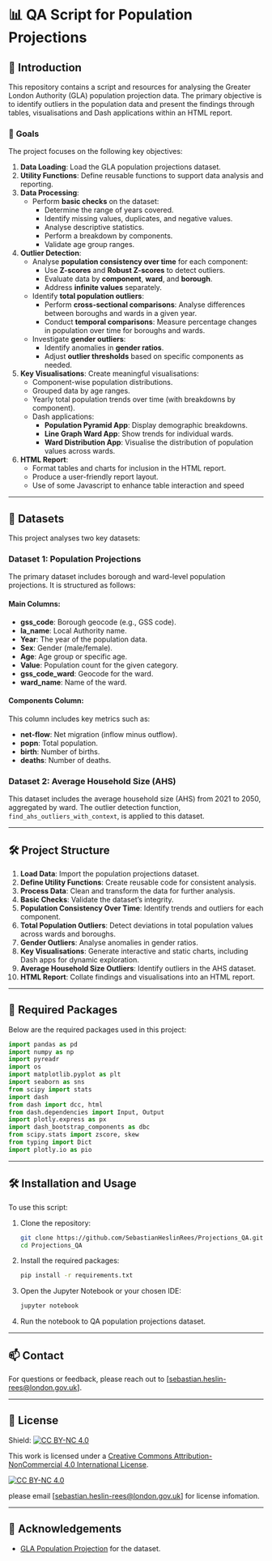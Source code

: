 # 📊 **QA Script for Population Projections**

## 📝 **Introduction**
This repository contains a script and resources for analysing the Greater London Authority (GLA) population projection data. The primary objective is to identify outliers in the population data and present the findings through tables, visualisations and Dash applications within an HTML report.  

### 🎯 **Goals**
The project focuses on the following key objectives:  
1. **Data Loading**: Load the GLA population projections dataset.  
2. **Utility Functions**: Define reusable functions to support data analysis and reporting.  
3. **Data Processing**:  
    - Perform **basic checks** on the dataset:
      - Determine the range of years covered.
      - Identify missing values, duplicates, and negative values.
      - Analyse descriptive statistics.
      - Perform a breakdown by components.
      - Validate age group ranges.  
4. **Outlier Detection**:
    - Analyse **population consistency over time** for each component:
      - Use **Z-scores** and **Robust Z-scores** to detect outliers.
      - Evaluate data by **component**, **ward**, and **borough**.
      - Address **infinite values** separately.  
    - Identify **total population outliers**:
      - Perform **cross-sectional comparisons**: Analyse differences between boroughs and wards in a given year.
      - Conduct **temporal comparisons**: Measure percentage changes in population over time for boroughs and wards.  
    - Investigate **gender outliers**:
      - Identify anomalies in **gender ratios**.
      - Adjust **outlier thresholds** based on specific components as needed.  
5. **Key Visualisations**: Create meaningful visualisations:
    - Component-wise population distributions.
    - Grouped data by age ranges.
    - Yearly total population trends over time (with breakdowns by component).  
    - Dash applications:
      - **Population Pyramid App**: Display demographic breakdowns.
      - **Line Graph Ward App**: Show trends for individual wards.
      - **Ward Distribution App**: Visualise the distribution of population values across wards.  
6. **HTML Report**:
    - Format tables and charts for inclusion in the HTML report.
    - Produce a user-friendly report layout.
    - Use of some Javascript to enhance table interaction and speed

---

## 📂 **Datasets**
This project analyses two key datasets:  

### **Dataset 1**: Population Projections  
The primary dataset includes borough and ward-level population projections. It is structured as follows:  

#### Main Columns:  
- **gss_code**: Borough geocode (e.g., GSS code).  
- **la_name**: Local Authority name.  
- **Year**: The year of the population data.  
- **Sex**: Gender (male/female).  
- **Age**: Age group or specific age.  
- **Value**: Population count for the given category.  
- **gss_code_ward**: Geocode for the ward.  
- **ward_name**: Name of the ward.  

#### Components Column:  
This column includes key metrics such as:  
- **net-flow**: Net migration (inflow minus outflow).  
- **popn**: Total population.  
- **birth**: Number of births.  
- **deaths**: Number of deaths.  

### **Dataset 2**: Average Household Size (AHS)  
This dataset includes the average household size (AHS) from 2021 to 2050, aggregated by ward. The outlier detection function, `find_ahs_outliers_with_context`, is applied to this dataset.

---

## 🛠️ **Project Structure**
1. **Load Data**: Import the population projections dataset.  
2. **Define Utility Functions**: Create reusable code for consistent analysis.  
3. **Process Data**: Clean and transform the data for further analysis.  
4. **Basic Checks**: Validate the dataset’s integrity.  
5. **Population Consistency Over Time**: Identify trends and outliers for each component.  
6. **Total Population Outliers**: Detect deviations in total population values across wards and boroughs.  
7. **Gender Outliers**: Analyse anomalies in gender ratios.  
8. **Key Visualisations**: Generate interactive and static charts, including Dash apps for dynamic exploration.  
9. **Average Household Size Outliers**: Identify outliers in the AHS dataset.  
10. **HTML Report**: Collate findings and visualisations into an HTML report.

---

## 🔧 **Required Packages**
Below are the required packages used in this project:  
```python
import pandas as pd
import numpy as np
import pyreadr
import os
import matplotlib.pyplot as plt
import seaborn as sns
from scipy import stats
import dash
from dash import dcc, html
from dash.dependencies import Input, Output
import plotly.express as px
import dash_bootstrap_components as dbc
from scipy.stats import zscore, skew
from typing import Dict
import plotly.io as pio
```

---

## 🛠️ Installation and Usage

To use this script:

1. Clone the repository:
   ```bash
   git clone https://github.com/SebastianHeslinRees/Projections_QA.git
   cd Projections_QA
   ```

2. Install the required packages:
   ```bash
   pip install -r requirements.txt
   ```

3. Open the Jupyter Notebook or your chosen IDE:
   ```bash
   jupyter notebook
   ```

4. Run the notebook to QA population projections dataset.

---

## 📫 Contact

For questions or feedback, please reach out to [sebastian.heslin-rees@london.gov.uk].

---

## 📄 License
Shield: [![CC BY-NC 4.0][cc-by-nc-shield]][cc-by-nc]

This work is licensed under a
[Creative Commons Attribution-NonCommercial 4.0 International License][cc-by-nc].

[![CC BY-NC 4.0][cc-by-nc-image]][cc-by-nc]

[cc-by-nc]: https://creativecommons.org/licenses/by-nc/4.0/
[cc-by-nc-image]: https://licensebuttons.net/l/by-nc/4.0/88x31.png
[cc-by-nc-shield]: https://img.shields.io/badge/License-CC%20BY--NC%204.0-lightgrey.svg

please email [sebastian.heslin-rees@london.gov.uk] for license infomation.

---

## 📄 Acknowledgements

- [GLA Population Projection]([https://www.gla.gov.uk](https://www.london.gov.uk/)) for the dataset.
